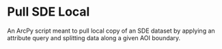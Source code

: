 # Pull SDE Local
 An ArcPy script meant to pull local copy of an SDE dataset by applying an attribute query and splitting data along a given AOI boundary.
